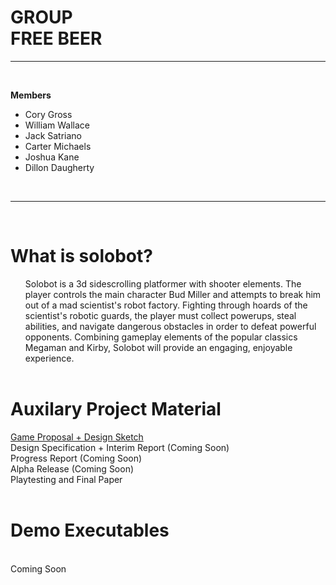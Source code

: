<html>
<h1>GROUP</br> FREE BEER</h1><hr>
</br>

<body><p>
<b>Members</b>
<ul>
<li>Cory Gross</li>
<li>William Wallace</li>
<li>Jack Satriano</li>
<li>Carter Michaels</li>
<li>Joshua Kane</li>
<li>Dillon Daugherty</li>
</ul></p>
</br>
<hr></br>
<p>
<h1>What is solobot? </h1>
<ul type="disc">
     Solobot is a 3d sidescrolling platformer with shooter elements. 
     The player controls the main character Bud Miller and attempts to break him 
     out of a mad scientist's robot factory. Fighting through hoards of the
     scientist's robotic guards, the player must collect powerups, steal abilities,
     and navigate dangerous obstacles in order to defeat powerful opponents. Combining 
     gameplay elements of the popular classics Megaman and Kirby, Solobot will provide 
     an engaging, enjoyable experience.
</br>
</br>
</ul>

<h1>Auxilary Project Material </h1>
<a href="">Game Proposal + Design Sketch</a><br>
  Design Specification + Interim Report (Coming Soon)<br>
  Progress Report (Coming Soon)<br>
  Alpha Release (Coming Soon)<br>
  Playtesting and Final Paper
</br>
</br>
<h1>Demo Executables </h1>
</br>
Coming Soon
</p>	
	</body>
</html>
